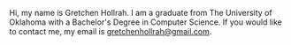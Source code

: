 Hi, my name is Gretchen Hollrah. I am a graduate from The University of Oklahoma with a Bachelor's Degree in Computer Science. If you would like to contact me, my email is gretchenhollrah@gmail.com.

